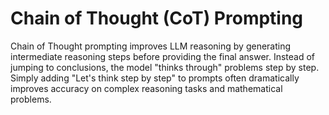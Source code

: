 # Chain of Thought (CoT) Prompting

Chain of Thought prompting improves LLM reasoning by generating intermediate reasoning steps before providing the final answer. Instead of jumping to conclusions, the model "thinks through" problems step by step. Simply adding "Let's think step by step" to prompts often dramatically improves accuracy on complex reasoning tasks and mathematical problems.